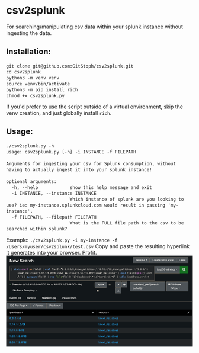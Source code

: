 # csv2splunk
For searching/manipulating csv data within your splunk instance without ingesting the data.

## Installation:
```
git clone git@github.com:GitStoph/csv2splunk.git
cd csv2splunk
python3 -m venv venv
source venv/bin/activate
python3 -m pip install rich
chmod +x csv2splunk.py
```
If you'd prefer to use the script outside of a virtual environment, skip the venv creation, and just globally install `rich`. 

## Usage:
```
./csv2splunk.py -h
usage: csv2splunk.py [-h] -i INSTANCE -f FILEPATH

Arguments for ingesting your csv for Splunk consumption, without having to actually ingest it into your splunk instance!

optional arguments:
  -h, --help            show this help message and exit
  -i INSTANCE, --instance INSTANCE
                        Which instance of splunk are you looking to use? ie: my-instance.splunkcloud.com would result in passing 'my-instance'.
  -f FILEPATH, --filepath FILEPATH
                        What is the FULL file path to the csv to be searched within splunk?
```
Example: `./csv2splunk.py -i my-instance -f /Users/myuser/csv2splunk/test.csv`
Copy and paste the resulting hyperlink it generates into your browser. Profit. 
![Example](./csv2splunkexample.png)
